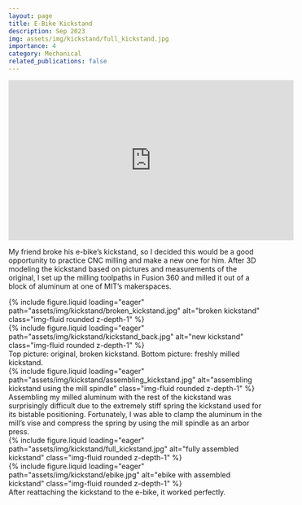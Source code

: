 ```yaml
---
layout: page
title: E-Bike Kickstand
description: Sep 2023
img: assets/img/kickstand/full_kickstand.jpg
importance: 4
category: Mechanical
related_publications: false
---
```



<div class="embed-responsive embed-responsive-16by9 mb-3">
    <iframe width="560" height="315" src="https://www.youtube.com/embed/u36JteWUIOc?si=Miw3YxP3twyKocHD" title="YouTube video player" frameborder="0" allow="accelerometer; autoplay; clipboard-write; encrypted-media; gyroscope; picture-in-picture; web-share" referrerpolicy="strict-origin-when-cross-origin" allowfullscreen></iframe>
</div>

My friend broke his e-bike’s kickstand, so I decided this would be a good opportunity to practice CNC milling and make a new one for him. After 3D modeling the kickstand based on pictures and measurements of the original, I set up the milling toolpaths in Fusion 360 and milled it out of a block of aluminum at one of MIT’s makerspaces.

<div class="row justify-content-center">
    <div class="col-sm-9 mt-3">
        {% include figure.liquid loading="eager" path="assets/img/kickstand/broken_kickstand.jpg" alt="broken kickstand" class="img-fluid rounded z-depth-1" %}
    </div>
</div>
<div class="row justify-content-center">
    <div class="col-sm-9">
        {% include figure.liquid loading="eager" path="assets/img/kickstand/kickstand_back.jpg" alt="new kickstand" class="img-fluid rounded z-depth-1" %}
    </div>
</div>
<div class="caption mt-0">
    Top picture: original, broken kickstand. Bottom picture: freshly milled kickstand.
</div>

<div class="row justify-content-center">
    <div class="col-sm-9 mt-3">
        {% include figure.liquid loading="eager" path="assets/img/kickstand/assembling_kickstand.jpg" alt="assembling kickstand using the mill spindle" class="img-fluid rounded z-depth-1" %}
    </div>
</div>
Assembling my milled aluminum with the rest of the kickstand was surprisingly difficult due to the extremely stiff spring the kickstand used for its bistable positioning. Fortunately, I was able to clamp the aluminum in the mill’s vise and compress the spring by using the mill spindle as an arbor press.

<div class="row justify-content-center">
    <div class="col-sm-6 mt-3">
        {% include figure.liquid loading="eager" path="assets/img/kickstand/full_kickstand.jpg" alt="fully assembled kickstand" class="img-fluid rounded z-depth-1" %}
    </div>
    <div class="col-sm-6 mt-3">
        {% include figure.liquid loading="eager" path="assets/img/kickstand/ebike.jpg" alt="ebike with assembled kickstand" class="img-fluid rounded z-depth-1" %}
    </div>
</div>
<div class="caption mt-0">
    After reattaching the kickstand to the e-bike, it worked perfectly. 
</div>

